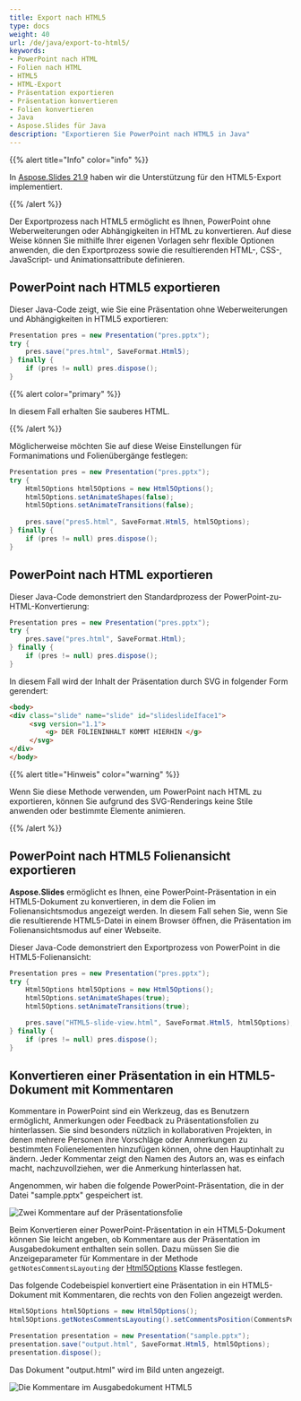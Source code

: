 ```yaml
---
title: Export nach HTML5
type: docs
weight: 40
url: /de/java/export-to-html5/
keywords:
- PowerPoint nach HTML
- Folien nach HTML
- HTML5
- HTML-Export
- Präsentation exportieren
- Präsentation konvertieren
- Folien konvertieren
- Java
- Aspose.Slides für Java
description: "Exportieren Sie PowerPoint nach HTML5 in Java"
---
```


{{% alert title="Info" color="info" %}}

In [Aspose.Slides 21.9](/slides/de/java/aspose-slides-for-java-21-9-release-notes/) haben wir die Unterstützung für den HTML5-Export implementiert.

{{% /alert %}} 

Der Exportprozess nach HTML5 ermöglicht es Ihnen, PowerPoint ohne Weberweiterungen oder Abhängigkeiten in HTML zu konvertieren. Auf diese Weise können Sie mithilfe Ihrer eigenen Vorlagen sehr flexible Optionen anwenden, die den Exportprozess sowie die resultierenden HTML-, CSS-, JavaScript- und Animationsattribute definieren. 

## **PowerPoint nach HTML5 exportieren**

Dieser Java-Code zeigt, wie Sie eine Präsentation ohne Weberweiterungen und Abhängigkeiten in HTML5 exportieren:

```java
Presentation pres = new Presentation("pres.pptx");
try {
    pres.save("pres.html", SaveFormat.Html5);
} finally {
    if (pres != null) pres.dispose();
}
```

{{% alert color="primary" %}} 

In diesem Fall erhalten Sie sauberes HTML. 

{{% /alert %}}

Möglicherweise möchten Sie auf diese Weise Einstellungen für Formanimations und Folienübergänge festlegen:

```java
Presentation pres = new Presentation("pres.pptx");
try {
    Html5Options html5Options = new Html5Options();
    html5Options.setAnimateShapes(false);
    html5Options.setAnimateTransitions(false);
    
    pres.save("pres5.html", SaveFormat.Html5, html5Options);
} finally {
    if (pres != null) pres.dispose();
}
```

## **PowerPoint nach HTML exportieren**

Dieser Java-Code demonstriert den Standardprozess der PowerPoint-zu-HTML-Konvertierung:

```java
Presentation pres = new Presentation("pres.pptx");
try {
    pres.save("pres.html", SaveFormat.Html);
} finally {
    if (pres != null) pres.dispose();
}
```

In diesem Fall wird der Inhalt der Präsentation durch SVG in folgender Form gerendert:

```html
<body>
<div class="slide" name="slide" id="slideslideIface1">
     <svg version="1.1">
         <g> DER FOLIENINHALT KOMMT HIERHIN </g>
     </svg>
</div>
</body>
```

{{% alert title="Hinweis" color="warning" %}} 

Wenn Sie diese Methode verwenden, um PowerPoint nach HTML zu exportieren, können Sie aufgrund des SVG-Renderings keine Stile anwenden oder bestimmte Elemente animieren. 

{{% /alert %}}

## **PowerPoint nach HTML5 Folienansicht exportieren**

**Aspose.Slides** ermöglicht es Ihnen, eine PowerPoint-Präsentation in ein HTML5-Dokument zu konvertieren, in dem die Folien im Folienansichtsmodus angezeigt werden. In diesem Fall sehen Sie, wenn Sie die resultierende HTML5-Datei in einem Browser öffnen, die Präsentation im Folienansichtsmodus auf einer Webseite. 

Dieser Java-Code demonstriert den Exportprozess von PowerPoint in die HTML5-Folienansicht:

```java
Presentation pres = new Presentation("pres.pptx");
try {
    Html5Options html5Options = new Html5Options();
    html5Options.setAnimateShapes(true);
    html5Options.setAnimateTransitions(true);

    pres.save("HTML5-slide-view.html", SaveFormat.Html5, html5Options);
} finally {
    if (pres != null) pres.dispose();
}
```

## Konvertieren einer Präsentation in ein HTML5-Dokument mit Kommentaren

Kommentare in PowerPoint sind ein Werkzeug, das es Benutzern ermöglicht, Anmerkungen oder Feedback zu Präsentationsfolien zu hinterlassen. Sie sind besonders nützlich in kollaborativen Projekten, in denen mehrere Personen ihre Vorschläge oder Anmerkungen zu bestimmten Folienelementen hinzufügen können, ohne den Hauptinhalt zu ändern. Jeder Kommentar zeigt den Namen des Autors an, was es einfach macht, nachzuvollziehen, wer die Anmerkung hinterlassen hat.

Angenommen, wir haben die folgende PowerPoint-Präsentation, die in der Datei "sample.pptx" gespeichert ist.

![Zwei Kommentare auf der Präsentationsfolie](two_comments_pptx.png)

Beim Konvertieren einer PowerPoint-Präsentation in ein HTML5-Dokument können Sie leicht angeben, ob Kommentare aus der Präsentation im Ausgabedokument enthalten sein sollen. Dazu müssen Sie die Anzeigeparameter für Kommentare in der Methode `getNotesCommentsLayouting` der [Html5Options](https://reference.aspose.com/slides/java/com.aspose.slides/html5options/) Klasse festlegen.

Das folgende Codebeispiel konvertiert eine Präsentation in ein HTML5-Dokument mit Kommentaren, die rechts von den Folien angezeigt werden.
```java
Html5Options html5Options = new Html5Options();
html5Options.getNotesCommentsLayouting().setCommentsPosition(CommentsPositions.Right);

Presentation presentation = new Presentation("sample.pptx");
presentation.save("output.html", SaveFormat.Html5, html5Options);
presentation.dispose();
```

Das Dokument "output.html" wird im Bild unten angezeigt.

![Die Kommentare im Ausgabedokument HTML5](two_comments_html5.png)